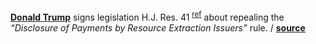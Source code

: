 **[Donald Trump](https://en.wikipedia.org/wiki/Donald_Trump "Wiki Donald
Trump")** signs legislation H.J. Res. 41
<sup>[ref](https://govtracker.org/us/#2017-02-01)</sup> about repealing the
_“Disclosure of Payments by Resource Extraction Issuers”_ rule.
/ **[source](https://www.whitehouse.gov/the-press-office/2017/02/14/president-trump-cutting-red-tape-american-businesses)**

